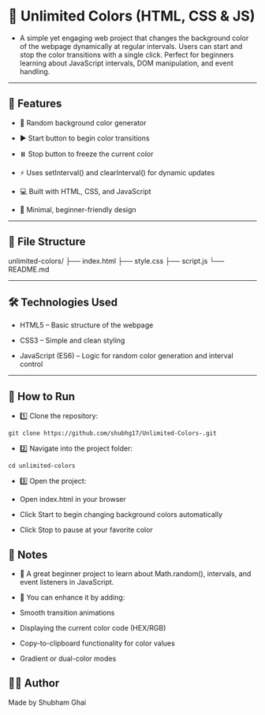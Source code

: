 # 🌈 Unlimited Colors (HTML, CSS & JS)

- A simple yet engaging web project that changes the background color of the webpage dynamically at regular intervals. Users can start and stop the color transitions with a single click. Perfect for beginners learning about JavaScript intervals, DOM manipulation, and event handling.

---

## 🚀 Features

- 🎨 Random background color generator

- ▶️ Start button to begin color transitions

- ⏸️ Stop button to freeze the current color

- ⚡ Uses setInterval() and clearInterval() for dynamic updates

- 💻 Built with HTML, CSS, and JavaScript

- 🧩 Minimal, beginner-friendly design

---

## 📁 File Structure
unlimited-colors/
├── index.html
├── style.css
├── script.js
└── README.md

---

## 🛠 Technologies Used

- HTML5 – Basic structure of the webpage

- CSS3 – Simple and clean styling

- JavaScript (ES6) – Logic for random color generation and interval control

---

## 🔧 How to Run

- 1️⃣ Clone the repository:
```
git clone https://github.com/shubhg17/Unlimited-Colors-.git
```

- 2️⃣ Navigate into the project folder:
```
cd unlimited-colors
```

- 3️⃣ Open the project:

- Open index.html in your browser

- Click Start to begin changing background colors automatically

- Click Stop to pause at your favorite color

## 📌 Notes

- 🧠 A great beginner project to learn about Math.random(), intervals, and event listeners in JavaScript.

- 🎨 You can enhance it by adding:

- Smooth transition animations

- Displaying the current color code (HEX/RGB)

- Copy-to-clipboard functionality for color values

- Gradient or dual-color modes

## 👨‍💻 Author

Made by Shubham Ghai
